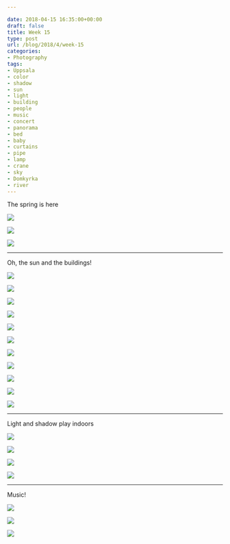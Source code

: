 ```yaml
---

date: 2018-04-15 16:35:00+00:00
draft: false
title: Week 15
type: post
url: /blog/2018/4/week-15
categories:
- Photography
tags:
- Uppsala
- color
- shadow
- sun
- light
- building
- people
- music
- concert
- panorama
- bed
- baby
- curtains
- pipe
- lamp
- crane
- sky
- Domkyrka
- river
---
```


The spring is here



  
   ![](/images/2018-04-15-20184week-15/IMG_5477.jpg)

  

  
   ![](/images/2018-04-15-20184week-15/IMG_5435.jpg)

  

  
   ![](/images/2018-04-15-20184week-15/IMG_5414.jpg)

  



* * *

Oh, the sun and the buildings!



  
   ![](/images/2018-04-15-20184week-15/IMG_5411.jpg)

  

  
   ![](/images/2018-04-15-20184week-15/IMG_5412.jpg)

  

  
   ![](/images/2018-04-15-20184week-15/IMG_5413.jpg)

  

  
   ![](/images/2018-04-15-20184week-15/IMG_5434.jpg)

  

  
   ![](/images/2018-04-15-20184week-15/IMG_5437.jpg)

  

  
   ![](/images/2018-04-15-20184week-15/IMG_5439.jpg)

  

  
   ![](/images/2018-04-15-20184week-15/IMG_5470.jpg)

  

  
   ![](/images/2018-04-15-20184week-15/IMG_5402.jpg)

  

  
   ![](/images/2018-04-15-20184week-15/IMG_5702.jpg)

  

  
   ![](/images/2018-04-15-20184week-15/IMG_5401.jpg)

  

  
   ![](/images/2018-04-15-20184week-15/IMG_5399.jpg)

  



* * *

Light and shadow play indoors



  
   ![](/images/2018-04-15-20184week-15/IMG_5362.jpg)

  

  
   ![](/images/2018-04-15-20184week-15/IMG_5363.jpg)

  

  
   ![](/images/2018-04-15-20184week-15/IMG_5451.jpg)

  

  
   ![](/images/2018-04-15-20184week-15/IMG_5460.jpg)

  



* * *

Music!



  
   ![](/images/2018-04-15-20184week-15/IMG_5525.jpg)

  

  
   ![](/images/2018-04-15-20184week-15/IMG_5623.jpg)

  

  
   ![](/images/2018-04-15-20184week-15/IMG_5700.jpg)

  


